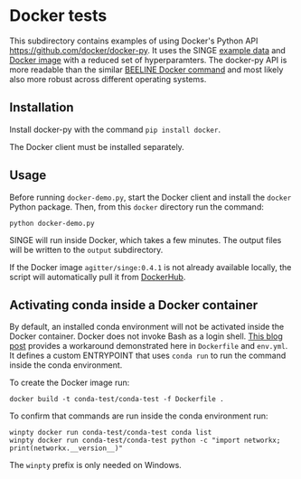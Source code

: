 # Docker tests

This subdirectory contains examples of using Docker's Python API https://github.com/docker/docker-py.
It uses the SINGE [example data](https://github.com/gitter-lab/SINGE/tree/master/data1) and [Docker image](https://hub.docker.com/r/agitter/singe) with a reduced set of hyperparamters.
The docker-py API is more readable than the similar [BEELINE Docker command](https://github.com/Murali-group/Beeline/blob/7f6e07a3cb784227bf3fa889fe0c36e731c22c5c/BLRun/singeRunner.py#L110-L116) and most likely also more robust across different operating systems.

## Installation

Install docker-py with the command `pip install docker`.

The Docker client must be installed separately.

## Usage

Before running `docker-demo.py`, start the Docker client and install the `docker` Python package.
Then, from this `docker` directory run the command:
```
python docker-demo.py
```

SINGE will run inside Docker, which takes a few minutes.
The output files will be written to the `output` subdirectory.

If the Docker image `agitter/singe:0.4.1` is not already available locally, the script will automatically pull it from [DockerHub](https://hub.docker.com/r/agitter/singe).

## Activating conda inside a Docker container

By default, an installed conda environment will not be activated inside the Docker container.
Docker does not invoke Bash as a login shell.
[This blog post](https://pythonspeed.com/articles/activate-conda-dockerfile/) provides a workaround demonstrated here in `Dockerfile` and `env.yml`.
It defines a custom ENTRYPOINT that uses `conda run` to run the command inside the conda environment.

To create the Docker image run:
```
docker build -t conda-test/conda-test -f Dockerfile .
```

To confirm that commands are run inside the conda environment run:
```
winpty docker run conda-test/conda-test conda list
winpty docker run conda-test/conda-test python -c "import networkx; print(networkx.__version__)"
```
The `winpty` prefix is only needed on Windows.
